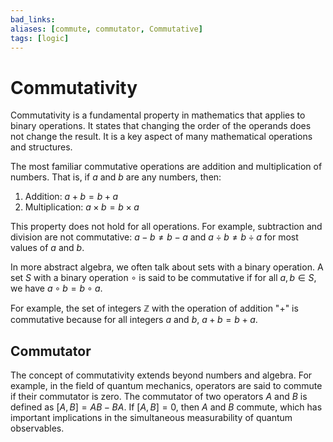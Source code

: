 ```yaml
---
bad_links: 
aliases: [commute, commutator, Commutative]
tags: [logic]
---
```

# Commutativity

Commutativity is a fundamental property in mathematics that applies to binary operations. It states that changing the order of the operands does not change the result. It is a key aspect of many mathematical operations and structures.

The most familiar commutative operations are addition and multiplication of numbers. That is, if $a$ and $b$ are any numbers, then:

1. Addition: $a + b = b + a$
2. Multiplication: $a \times b = b \times a$

This property does not hold for all operations. For example, subtraction and division are not commutative: $a - b \neq b - a$ and $a \div b \neq b \div a$ for most values of $a$ and $b$.

In more abstract algebra, we often talk about sets with a binary operation. A set $S$ with a binary operation $\circ$ is said to be commutative if for all $a, b \in S$, we have $a \circ b = b \circ a$.

For example, the set of integers $\mathbb{Z}$ with the operation of addition "+" is commutative because for all integers $a$ and $b$, $a + b = b + a$.

## Commutator

The concept of commutativity extends beyond numbers and algebra. For example, in the field of quantum mechanics, operators are said to commute if their commutator is zero. The commutator of two operators $A$ and $B$ is defined as $[A, B] = AB - BA$. If $[A, B] = 0$, then $A$ and $B$ commute, which has important implications in the simultaneous measurability of quantum observables.
